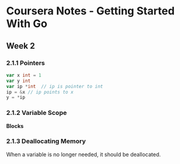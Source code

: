 # Coursera Notes - Getting Started With Go


## Week 2
### 2.1.1 Pointers
```go
var x int = 1
var y int
var ip *int  // ip is pointer to int
ip = &x // ip points to x
y = *ip

```



### 2.1.2 Variable Scope

**Blocks**



### 2.1.3 Deallocating Memory

When a variable is no longer needed, it should be deallocated.